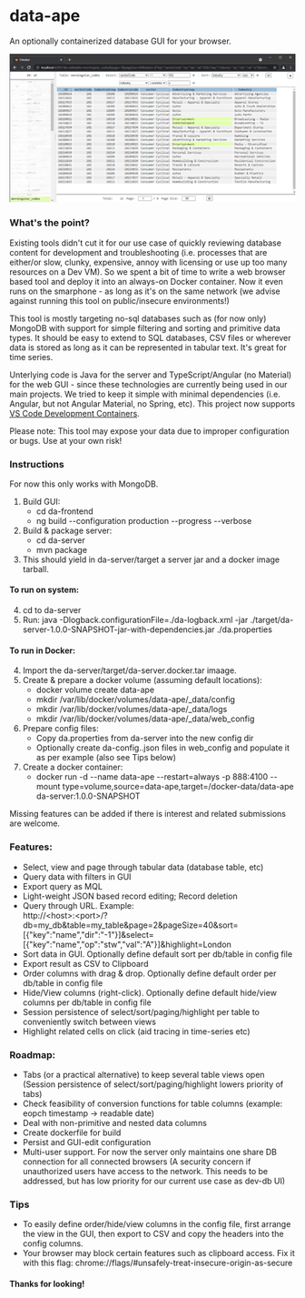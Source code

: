 # data-ape
An optionally containerized database GUI for your browser.

![plot](./data-ape.png)

### What's the point?
Existing tools didn't cut it for our use case of quickly reviewing database content for development and troubleshooting (i.e. processes that are either/or slow, clunky, expensive, annoy with licensing or use up too many resources on a Dev VM). So we spent a bit of time to write a web browser based tool and deploy it into an always-on Docker container. Now it even runs on the smarphone - as long as it's on the same network (we advise against running this tool on public/insecure environments!)

This tool is mostly targeting no-sql databases such as (for now only) MongoDB with support for simple filtering and sorting and primitive data types. It should be easy to extend to SQL databases, CSV files or wherever data is stored as long as it can be represented in tabular text. It's great for time series.

Unterlying code is Java for the server and TypeScript/Angular (no Material) for the web GUI - since these technologies are currently being used in our main projects. We tried to keep it simple with minimal dependencies (i.e. Angular, but not Angular Material, no Spring, etc). This project now supports [VS Code Development Containers](https://code.visualstudio.com/docs/remote/containers).

Please note: This tool may expose your data due to improper configuration or bugs. Use at your own risk!

### Instructions

For now this only works with MongoDB.

1. Build GUI:
   - cd da-frontend
   - ng build --configuration production --progress --verbose
2. Build & package server:
   - cd da-server
   - mvn package
3. This should yield in da-server/target a server jar and a docker image tarball.

#### To run on system:

4. cd to da-server
6. Run: java -Dlogback.configurationFile=./da-logback.xml -jar ./target/da-server-1.0.0-SNAPSHOT-jar-with-dependencies.jar ./da.properties

#### To run in Docker:

4. Import the da-server/target/da-server.docker.tar imaage.
5. Create & prepare a docker volume (assuming default locations):
   - docker volume create data-ape
   - mkdir /var/lib/docker/volumes/data-ape/_data/config
   - mkdir /var/lib/docker/volumes/data-ape/_data/logs
   - mkdir /var/lib/docker/volumes/data-ape/_data/web_config
6. Prepare config files:
   - Copy da.properties from da-server into the new config dir
   - Optionally create da-config.<db-name>.json files in web_config and populate it as per example (also see Tips below)
7. Create a docker container:
   - docker run -d --name data-ape --restart=always -p 888:4100 --mount type=volume,source=data-ape,target=/docker-data/data-ape da-server:1.0.0-SNAPSHOT

Missing features can be added if there is interest and related submissions are welcome.

### Features:
   - Select, view and page through tabular data (database table, etc)
   - Query data with filters in GUI
   - Export query as MQL
   - Light-weight JSON based record editing; Record deletion
   - Query through URL. Example:  
     http://&lt;host&gt;:&lt;port&gt;/?db=my_db&table=my_table&page=2&pageSize=40&sort=[{"key":"name","dir":"-1"}]&select=[{"key":"name","op":"stw","val":"A"}]&highlight=London
   - Sort data in GUI. Optionally define default sort per db/table in config file
   - Export result as CSV to Clipboard
   - Order columns with drag & drop. Optionally define default order per db/table in config file
   - Hide/View columns (right-click). Optionally define default hide/view columns per db/table in config file
   - Session persistence of select/sort/paging/highlight per table to conveniently switch between views
   - Highlight related cells on click (aid tracing in time-series etc)

### Roadmap:
   - Tabs (or a practical alternative) to keep several table views open (Session persistence of select/sort/paging/highlight lowers priority of tabs)
   - Check feasibility of conversion functions for table columns (example: eopch timestamp -> readable date)
   - Deal with non-primitive and nested data columns
   - Create dockerfile for build
   - Persist and GUI-edit configuration
   - Multi-user support. For now the server only maintains one share DB connection for all connected browsers (A security concern if unauthorized users have access to the network. This needs to be addressed, but has low priority for our current use case as dev-db UI)

### Tips
   - To easily define order/hide/view columns in the config file, first arrange the view in the GUI, then export to CSV and copy the headers into the config columns.
   - Your browser may block certain features such as clipboard access. Fix it with this flag: chrome://flags/#unsafely-treat-insecure-origin-as-secure


#### Thanks for looking!
